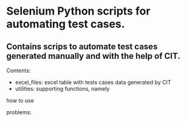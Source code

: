 # Selenium Python scripts for automating test cases.

## Contains scrips to automate test cases generated manually and with the help of CIT.

Contents:
* excel_files: excel table with tests cases data generated by CIT
* utilities: supporting functions, namely 

how to use 


problems:





